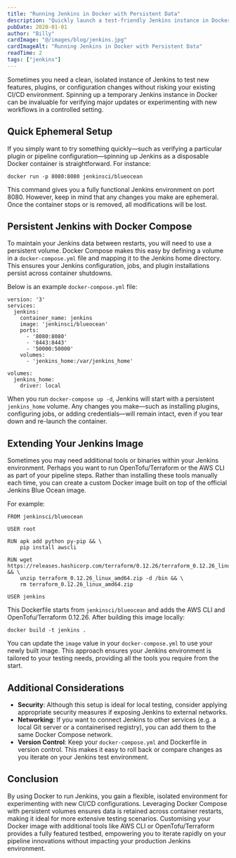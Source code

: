 ```yaml
---
title: "Running Jenkins in Docker with Persistent Data"
description: "Quickly launch a test-friendly Jenkins instance in Docker, maintain configuration between restarts, and safely trial new features."
pubDate: 2020-01-01
author: "Billy"
cardImage: "@/images/blog/jenkins.jpg"
cardImageAlt: "Running Jenkins in Docker with Persistent Data"
readTime: 2
tags: ["jenkins"]
---
```


Sometimes you need a clean, isolated instance of Jenkins to test new features, plugins, or configuration changes without risking your existing CI/CD environment. Spinning up a temporary Jenkins instance in Docker can be invaluable for verifying major updates or experimenting with new workflows in a controlled setting.

## Quick Ephemeral Setup

If you simply want to try something quickly—such as verifying a particular plugin or pipeline configuration—spinning up Jenkins as a disposable Docker container is straightforward. For instance:

```
docker run -p 8080:8080 jenkinsci/blueocean
```

This command gives you a fully functional Jenkins environment on port 8080. However, keep in mind that any changes you make are ephemeral. Once the container stops or is removed, all modifications will be lost.

## Persistent Jenkins with Docker Compose

To maintain your Jenkins data between restarts, you will need to use a persistent volume. Docker Compose makes this easy by defining a volume in a `docker-compose.yml` file and mapping it to the Jenkins home directory. This ensures your Jenkins configuration, jobs, and plugin installations persist across container shutdowns.

Below is an example `docker-compose.yml` file:

```
version: '3'
services:
  jenkins:
    container_name: jenkins
    image: 'jenkinsci/blueocean'
    ports:
      - '8080:8080'
      - '8443:8443'
      - '50000:50000'
    volumes:
      - 'jenkins_home:/var/jenkins_home'

volumes:
  jenkins_home:
    driver: local
```

When you run `docker-compose up -d`, Jenkins will start with a persistent `jenkins_home` volume. Any changes you make—such as installing plugins, configuring jobs, or adding credentials—will remain intact, even if you tear down and re-launch the container.

## Extending Your Jenkins Image

Sometimes you may need additional tools or binaries within your Jenkins environment. Perhaps you want to run OpenTofu/Terraform or the AWS CLI as part of your pipeline steps. Rather than installing these tools manually each time, you can create a custom Docker image built on top of the official Jenkins Blue Ocean image.

For example:

```
FROM jenkinsci/blueocean

USER root

RUN apk add python py-pip && \
    pip install awscli

RUN wget https://releases.hashicorp.com/terraform/0.12.26/terraform_0.12.26_linux_amd64.zip && \
    unzip terraform_0.12.26_linux_amd64.zip -d /bin && \
    rm terraform_0.12.26_linux_amd64.zip

USER jenkins
```

This Dockerfile starts from `jenkinsci/blueocean` and adds the AWS CLI and OpenTofu/Terraform 0.12.26. After building this image locally:

```
docker build -t jenkins .
```

You can update the `image` value in your `docker-compose.yml` to use your newly built image. This approach ensures your Jenkins environment is tailored to your testing needs, providing all the tools you require from the start.

## Additional Considerations

- **Security**: Although this setup is ideal for local testing, consider applying appropriate security measures if exposing Jenkins to external networks.
- **Networking**: If you want to connect Jenkins to other services (e.g. a local Git server or a containerised registry), you can add them to the same Docker Compose network.
- **Version Control**: Keep your `docker-compose.yml` and Dockerfile in version control. This makes it easy to roll back or compare changes as you iterate on your Jenkins test environment.

## Conclusion

By using Docker to run Jenkins, you gain a flexible, isolated environment for experimenting with new CI/CD configurations. Leveraging Docker Compose with persistent volumes ensures data is retained across container restarts, making it ideal for more extensive testing scenarios. Customising your Docker image with additional tools like AWS CLI or OpenTofu/Terraform provides a fully featured testbed, empowering you to iterate rapidly on your pipeline innovations without impacting your production Jenkins environment.
